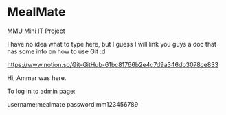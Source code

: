 # MealMate

MMU Mini IT Project

I have no idea what to type here, but I guess I will link you guys a doc that has some info on how to use Git :d

https://www.notion.so/Git-GitHub-61bc81766b2e4c7d9a346db3078ce833

Hi, Ammar was here.

To log in to admin page:

username:mealmate 
password:mm123456789
